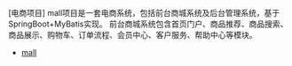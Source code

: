 [电商项目]
 mall项目是一套电商系统，包括前台商城系统及后台管理系统，基于SpringBoot+MyBatis实现。
 前台商城系统包含首页门户、商品推荐、商品搜索、商品展示、购物车、订单流程、会员中心、客户服务、帮助中心等模块。
 - [mall](https://github.com/macrozheng/mall)
